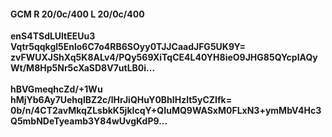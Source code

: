 #### GCM R 20/0c/400 L 20/0c/400
**enS4TSdLUltEEUu3**<br/>**Vqtr5qqkgl5Enlo6C7o4RB6SOyy0TJJCaadJFG5UK9Y=**<br/>**zvFWUXJShXq5K8ALv4/PQy569XiTqCE4L40YH8ieO9JHG85QYcpIAQyWt/M8Hp5Nr5cXaSD8V7utLB0i...**<br/><br/>
**hBVGmeqhcZd/+1Wu**<br/>**hMjYb6Ay7UehqlBZ2c/lHrJiQHuY0BhIHzlt5yCZIfk=**<br/>**0b/n/4CT2avMkqZLsbkK5jkIcqY+QIuMQ9WASxM0FLxN3+ymMbV4Hc3Q5mbNDeTyeamb3Y84wUvgKdP9...**